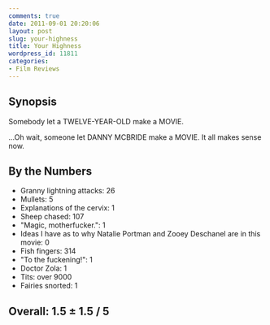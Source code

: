 ```yaml
---
comments: true
date: 2011-09-01 20:20:06
layout: post
slug: your-highness
title: Your Highness
wordpress_id: 11811
categories:
- Film Reviews
---
```


## Synopsis

Somebody let a TWELVE-YEAR-OLD make a MOVIE.

...Oh wait, someone let DANNY MCBRIDE make a MOVIE.  It all makes sense now.

## By the Numbers

  * Granny lightning attacks: 26
  * Mullets: 5
  * Explanations of the cervix: 1
  * Sheep chased: 107
  * "Magic, motherfucker.": 1
  * Ideas I have as to why Natalie Portman and Zooey Deschanel are in this movie: 0
  * Fish fingers: 314
  * "To the fuckening!": 1
  * Doctor Zola: 1
  * Tits: over 9000
  * Fairies snorted: 1

## Overall: 1.5 ± 1.5 / 5
